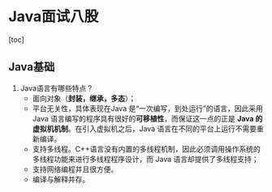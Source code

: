 # Java面试八股
[toc]
## Java基础
1. Java语言有哪些特点？
    + 面向对象（**封装，继承，多态**）；
    + 平台无关性，具体表现在Java 是“一次编写，到处运行”的语言，因此采用 Java 语言编写的程序具有很好的**可移植性**，而保证这一点的正是 **Java 的虚拟机机制**。在引入虚拟机之后，Java 语言在不同的平台上运行不需要重新编译。
    + 支持多线程。C++语言没有内置的多线程机制，因此必须调用操作系统的多线程功能来进行多线程程序设计，而 Java 语言却提供了多线程支持；
    + 支持网络编程并且很方便。
    + 编译与解释并存。